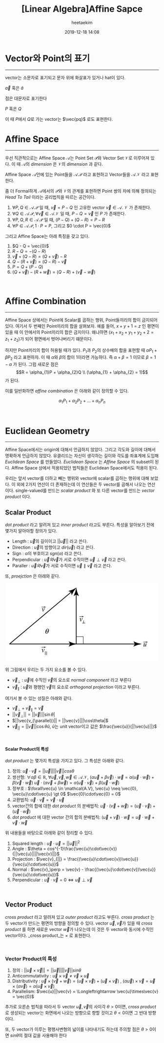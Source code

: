 ﻿---
title: "[Linear Algebra]Affine Sapce"
layout: post
date: 2019-12-18 14:08
image: /assets/images/markdown.jpg
headerImage: false
tag:
- Graphics
- Linear Algebra
- Affine Space
category: blog
author: heetaekim
description: Affine Space
MathJax: true
---
# Vector와 Point의 표기
---
vector는 소문자로 표기되고 문자 위에 화살표가 있거나 hat이 있다.


$\vec{a}$ 혹은 $\hat{a}$



점은 대문자로 표기한다

$P$ 혹은 $Q$

이 때 $P$에서 $Q$로 가는 vector는 $\vec{pq}$ 로도 표현한다.

# Affine Space
---
우선 직관적으로는 Affine Space $\mathcal{A}$는 Point Set $\mathcal{P}$와 Vector Set $\mathcal{V}$로 이루어져 있다. 이 때 $\mathcal{A}$의 _dimension_ 은 $\mathcal{V}$의 _dimension_ 과 같다.

Affine Space $\mathcal{A}$안에 있는 Point들을 $\mathcal{A}.\mathcal{P}$ 라고 표현하고 Vector들을 $\mathcal{A}.\mathcal{V}$ 라고 표현한다.

좀 더 Formal하게 $\mathcal{A}$에서의 $\mathcal{P}$와 $\mathcal{V}$의 관계를 표현하면 Point 쌍의 차에 의해 정의되는 _Head To Tail_ 이라는 공리법칙을 따르는 공간이다.

1. $\forall P, Q \in \mathcal{A}.\mathcal{P}$ 일 때, $\vec{v} = P - Q$ 인 고유한 vector $\vec{v} \in \mathcal{A}$. $\mathcal{V}$ 가 존재한다. 
2. $\forall Q \in \mathcal{A}.\mathcal{P}, \forall\vec{v} \in \mathcal{A}.\mathcal{V}$ 일 때, $P - Q = \vec{v}$ 인 $P$ 가 존재한다.
3. $\forall P, Q, R \in \mathcal{A}.\mathcal{P}$ 일 때, $(P - Q) + (Q - R) = P - R$
4. $\forall P \in \mathcal{A}.\mathcal{P}, 1 \cdot P = P$, 그리고 $0 \cdot P = \vec{0}$

그리고 Affine Space는 아래 특징을 갖고 있다.

1. $Q - Q = \vec{0}$
2. $R - Q = -(Q - R)$
3. $\vec{v} + (Q - R) = (Q + \vec{v}) - R$
4. $Q - (R + \vec{v}) = (Q - R) - \vec{v}$
5. $P = Q + (P - Q)$
6. $(Q + \vec{v}) - (R + \vec{w}) = (Q - R) + (\vec{v} - \vec{w})$

&nbsp;&nbsp;&nbsp;&nbsp;

# Affine Combination
---
Affine Space 상에서는 Point에 Scalar를 곱하는 행위, Point들끼리의 합이 금지되어있다. 여기서 두 번째인 Point끼리의 합을 살펴보자.
예를 들어, $x + y + 1 = z$ 인 평면이 있을 때 이 안에서의 Point끼리의 합은 금지이다. 왜냐하면 $(x_{1} + x_{2} + y_{1} + y_{2} + 2 = z_{1} + z_{2})$가 되어 평면에서 벗어나버리기 떄문이다. 

하지만 Point끼리의 합이 허용될 때가 있다. $P_{1}$과 $P_{2}$의 상수배의 합을 표현할 때 $\alpha P_{1} + \beta P_{2}$ 라고 표현하자. 이 때 $\alpha$와 $\beta$의 합이 1이라면 가능하다. 즉 $\alpha + \beta = 1$ 이므로 $\beta = 1 - \alpha$ 가 된다. 그럼 새로운 점은 
$$R = \alpha_{1}P + \alpha_{2}Q \\
 (\alpha_{1} + \alpha_{2} = 1)$$
가 된다.

이를 일반화하면 _affine combination_ 은 아래와 같이 정의할 수 있다.

$$\alpha_{1}P_{1} + \alpha_{2}P_{2} + \dots + \alpha_{n}P_{n}$$

&nbsp;&nbsp;&nbsp;&nbsp;

# Euclidean Geometry
---
Affine Space에서는 origin에 대해서 언급하지 않았다. 그리고 각도와 길이에 대해서 명확하게 언급하지 않았다. 유클리드는 자신이 생각하는 길이와 각도를 좌표계에 도입해 _Euclidean Space_ 를 만들었다. _Euclidean Space_ 는 _Affine Space_ 의 subset이 된다. Affine Space 상에서 적용되었던 법칙들은 Euclidean Space에서도 적용이 된다. 

우리는 앞서 vector를 더하고 빼는 행위와 vector에 scalar를 곱하는 행위에 대해 보았다. 이 외에 2가지 연산이 더 존재하는데 이 연산들은 두 vector를 곱해서 나오는 연산이다. single-valued를 만드는 _scalar product_ 와 또 다른 vector를 만드는 _vector product_ 이다.

## Scalar Product
_dot product_ 라고 알려져 있고 _inner product_ 라고도 부른다. 특성을 알아보기 전에 몇가지 알아야할 정의가 있다.

* Length : $\vec{u}$의 길이이고 $||\vec{u}||$ 라고 쓴다.
* Direction : $\vec{u}$의 방향이고 $dir(\vec{u})$ 라고 쓴다.
* Sign : $\alpha$의 부호이고 $sgn(\alpha)$ 라고 쓴다.
* Perpendicular : $\vec{u}와 \vec{v}$가 서로 수직이면 $\vec{u}\perp\vec{v}$ 라고 쓴다.
* Paraller : $\vec{u}와 \vec{v}$가 서로 수직이면 $\vec{u}\parallel\vec{v}$ 라고 쓴다.

또, _proejction_ 은 아래와 같다.

![Vector Projection](/assets/images/post/2019-12-08-Affine-Space/projection.jpg)

위 그림에서 우리는 두 가지 요소를 볼 수 있다.

* $\vec{v}_{\perp}$ : $\vec{u}$에 수직인 $\vec{v}$의 요소로 _normal component_ 라고 부른다
* $\vec{v}_{\parallel}$ : $\vec{u}$와 평행인 $\vec{v}$의 요소로 _orthogonal projection_ 이라고 부른다.

여기서 볼 수 있는 성질은 아래와 같다.

* $\vec{v}_{\perp} + \vec{v}_{\parallel} = \vec{v}$
* $||\vec{v}_{\perp}|| = ||\vec{v}|||\sin\theta|$
* $||\vec{v_{\parallel}}|| = ||\vec{v}|||\cos\theta|$
* $\vec{v}_{||} = ||\vec{v}||\cos\theta\hat{u}$, $\hat{u}$는 unit vector이고 값은 $\frac{\vec{u}}{||\vec{u}||}$

&nbsp;&nbsp;&nbsp;&nbsp;

#### Scalar Product의 특성
_dot product_ 는 몇가지 특성을 가지고 있다. 그 특성은 아래와 같다.

1. 정의: $\vec{u}\cdot\vec{v} = ||\vec{u}||||\vec{v}||cos\theta$
2. 쌍선형: $\forall\alpha\beta \in \mathbb{R}$, $\forall\vec{u},\vec{v},\vec{w} \in \mathcal{A}.\mathcal{V}$,
$(\alpha\vec{u} + \beta\vec{v})\cdot\vec{w} = \alpha(\vec{u}\cdot\vec{w}) + \beta(\vec{v}\cdot\vec{w})$
$\vec{u}\cdot(\alpha\vec{v} + \beta\vec{w}) = \alpha(\vec{u}\cdot\vec{v}) + \beta(\vec{u}\cdot\vec{w})$
3. 정부호 : $\forall\vec{u} \in \mathcal{A.V}, \vec{u} \neq \vec{0}, \vec{u}\cdot\vec{u} \gt 0$
$\vec{0}\cdot\vec{0} = 0$
4. 교환법칙: $\vec{u}\cdot\vec{v} = \vec{v}\cdot\vec{u}$
5. vector간의 합에 대한 _dot product_ 의 분배법칙: $\vec{u}\cdot(\vec{v} + \vec{w}) = (\vec{u}\cdot\vec{v}) + (\vec{u}\cdot\vec{w})$
6. _dot product_ 에 대한 vector 간의 합의 분배법칙: $(\vec{u} + \vec{v})\cdot\vec{w} = \vec{u}\cdot\vec{w} + \vec{v}\cdot\vec{w}$

위 내용들을 바탕으로 아래와 같이 정리할 수 있다.

1. Squared length : $\vec{u}\cdot\vec{u} = ||\vec{u}||^{2}$
2. Angle : $\theta = cos^{-1}\frac{\vec{u}\cdot\vec{v}}{||\vec{u}||||\vec{v}||}$
3. Projection : $\vec{v}_{||} = \frac{(\vec{u}\cdot\vec{v})\vec{u}}{\vec{u}\cdot\vec{u}}$
4. Normal : $\vec{v}_\perp = \vec{v} - \frac{(\vec{u}\cdot\vec{v})\vec{u}}{\vec{u}\cdot\vec{u}}$
5. Perpendicular : $\vec{u}\cdot\vec{v} = 0 \Longleftrightarrow \vec{u} \perp \vec{v}$


&nbsp;&nbsp;&nbsp;&nbsp;


## Vector Product

_cross product_ 라고 알려져 있고 _outer product_ 라고도 부른다. _cross product_ 는 두 vector가 만드는 평면의 방향을 정의할 수 있다. vector $\vec{u}, \vec{v}$가 있을 때 _cross product_ 를 하면 새로운 vector $\vec{w}$가 나오는데 이 것은 두 vector와 동시에 수직인 vector이다. _cross product_는  $\times$ 로 표현한다.

&nbsp;&nbsp;&nbsp;&nbsp;

### Vector Product의 특성
1. 정의 : $||\vec{u}\times\vec{v}|| = ||\vec{u}|| ||\vec{v}||sin\theta$
2. Anticommutativity : $\vec{u}\times\vec{v} \neq \vec{v}\times\vec{u}$
3. Distributivity : $\vec{u}\times(\vec{v} + \vec{w}) = (\vec{u}\times\vec{v}) + (\vec{u}\times\vec{v})$ , $(\alpha\vec{u})\times\vec{v} = \vec{u}\times(\alpha\vec{v}) = \alpha(\vec{u}\times\vec{v})$
4. Parallelism: $\vec{u}||\vec{v} = \Longleftrightarrow \vec{u}\times\vec{v} = \vec{0}$

추가로 오른손 법칙을 따라서 두 vector $\vec{u}, \vec{v}$의 사이각  $\theta > 0$이면, _cross product_ 로 생성되는 vector는 화면에서 나오는 방향으로 향할 것이고 $\theta < 0$이면 그 반대 방향이다.

또, 두 vector가 이루는 평행사변형의 넓이를 나타내기도 하는데 주의할 점은 $\theta > 0$이면  $sin\theta$의 절대 값을 사용해야 한다

&nbsp;&nbsp;&nbsp;&nbsp;
